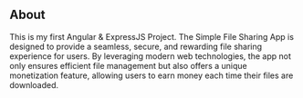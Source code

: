 ## About
This is my first Angular & ExpressJS Project. The Simple File Sharing App is designed to provide a seamless, secure, and rewarding file sharing experience for users. By leveraging modern web technologies, the app not only ensures efficient file management but also offers a unique monetization feature, allowing users to earn money each time their files are downloaded.
